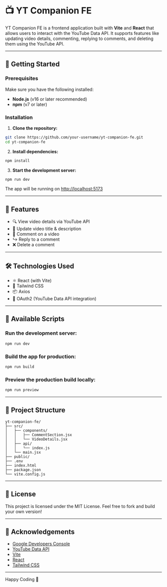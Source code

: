 # 📺 YT Companion FE

YT Companion FE is a frontend application built with **Vite** and **React** that allows users to interact with the YouTube Data API. It supports features like updating video details, commenting, replying to comments, and deleting them using the YouTube API.

---

## 🚀 Getting Started

### Prerequisites

Make sure you have the following installed:

- **Node.js** (v16 or later recommended)
- **npm** (v7 or later)

### Installation

1. **Clone the repository:**

```bash
git clone https://github.com/your-username/yt-companion-fe.git
cd yt-companion-fe
```

2. **Install dependencies:**

```bash
npm install
```

3. **Start the development server:**

```bash
npm run dev
```

The app will be running on [http://localhost:5173](http://localhost:5173)

---



## 🧩 Features

- 🔍 View video details via YouTube API  
- 📝 Update video title & description  
- 💬 Comment on a video  
- ↪️ Reply to a comment  
- ❌ Delete a comment  

---

## 🛠️ Technologies Used

- ⚛️ React (with Vite)
- 🎨 Tailwind CSS
- 📦 Axios
- 🔐 OAuth2 (YouTube Data API integration)

---

## 🧪 Available Scripts

### Run the development server:

```bash
npm run dev
```

### Build the app for production:

```bash
npm run build
```

### Preview the production build locally:

```bash
npm run preview
```

---

## 📁 Project Structure

```
yt-companion-fe/
├── src/
│   ├── components/
│   │   ├── CommentSection.jsx
│   │   └── VideoDetails.jsx
│   ├── api/
│   │   └── index.js
│   └── main.jsx
├── public/
├── .env
├── index.html
├── package.json
└── vite.config.js
```

---

## 📄 License

This project is licensed under the MIT License. Feel free to fork and build your own version!

---

## 🙌 Acknowledgements

- [Google Developers Console](https://console.developers.google.com/)
- [YouTube Data API](https://developers.google.com/youtube/v3)
- [Vite](https://vitejs.dev/)
- [React](https://reactjs.org/)
- [Tailwind CSS](https://tailwindcss.com/)

---

Happy Coding 🎉
